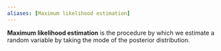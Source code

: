 ```yaml
---
aliases: [Maximum likelihood estimation]
---
```


__Maximum likelihood estimation__ is the procedure by which we estimate a random variable by taking the mode of the posterior distribution.